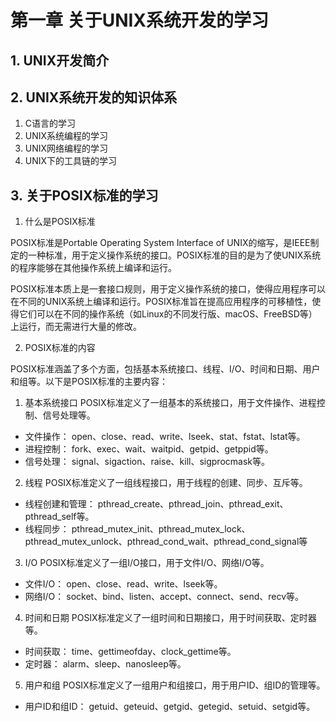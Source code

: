 ﻿# 第一章 关于UNIX系统开发的学习

## 1. UNIX开发简介

## 2. UNIX系统开发的知识体系

1. C语言的学习
3. UNIX系统编程的学习
4. UNIX网络编程的学习
5. UNIX下的工具链的学习

## 3. 关于POSIX标准的学习

1. 什么是POSIX标准

POSIX标准是Portable Operating System Interface of UNIX的缩写，是IEEE制定的一种标准，用于定义操作系统的接口。POSIX标准的目的是为了使UNIX系统的程序能够在其他操作系统上编译和运行。

POSIX标准本质上是一套接口规则，用于定义操作系统的接口，使得应用程序可以在不同的UNIX系统上编译和运行。POSIX标准旨在提高应用程序的可移植性，使得它们可以在不同的操作系统（如Linux的不同发行版、macOS、FreeBSD等）上运行，而无需进行大量的修改。

2. POSIX标准的内容

POSIX标准涵盖了多个方面，包括基本系统接口、线程、I/O、时间和日期、用户和组等。以下是POSIX标准的主要内容：

1. 基本系统接口
POSIX标准定义了一组基本的系统接口，用于文件操作、进程控制、信号处理等。
+ 文件操作：
    open、close、read、write、lseek、stat、fstat、lstat等。
+ 进程控制：
    fork、exec、wait、waitpid、getpid、getppid等。
+ 信号处理：
    signal、sigaction、raise、kill、sigprocmask等。

2. 线程
POSIX标准定义了一组线程接口，用于线程的创建、同步、互斥等。
+ 线程创建和管理：
    pthread_create、pthread_join、pthread_exit、pthread_self等。
+ 线程同步：
    pthread_mutex_init、pthread_mutex_lock、pthread_mutex_unlock、pthread_cond_wait、pthread_cond_signal等

3. I/O
POSIX标准定义了一组I/O接口，用于文件I/O、网络I/O等。
+ 文件I/O：
    open、close、read、write、lseek等。
+ 网络I/O：
    socket、bind、listen、accept、connect、send、recv等。

4. 时间和日期
POSIX标准定义了一组时间和日期接口，用于时间获取、定时器等。
+ 时间获取：
    time、gettimeofday、clock_gettime等。
+ 定时器：
    alarm、sleep、nanosleep等。

5. 用户和组
POSIX标准定义了一组用户和组接口，用于用户ID、组ID的管理等。
+ 用户ID和组ID：
    getuid、geteuid、getgid、getegid、setuid、setgid等。